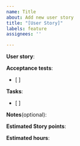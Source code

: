 ```yaml
---
name: Title
about: Add new user story
title: "[User Story]"
labels: feature
assignees: ''

---
```


**User story**: 

**Acceptance tests**:
- [ ] 

**Tasks**:
- [ ]

**Notes**(optional):

**Estimated Story points**: 

**Estimated hours**:
